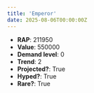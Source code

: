```yaml
---
title: 'Emperor'
date: 2025-08-06T00:00:00Z
---
```

- **RAP**: 211950
- **Value**: 550000
- **Demand level**: 0
- **Trend**: 2
- **Projected?**: True
- **Hyped?**: True
- **Rare?**: True
